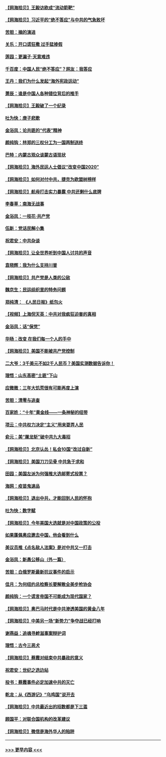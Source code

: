 #### [【网海拾贝】王毅访欧成“流动箭靶”](../pages/nsc993/n12383338.md?t=09061302) 
#### [【网海拾贝】习近平的“绝不答应”与中共的气急败坏](../pages/nsc993/n12382819.md?t=09061302) 
#### [苦胆：摘的演进](../pages/nsc993/n12382619.md?t=09061302) 
#### [关乐：开口谎狂撒 过手猛掺假](../pages/nsc993/n12382604.md?t=09061302) 
#### [莲园：更漏子‧天意难违](../pages/nsc993/n12382598.md?t=09061302) 
#### [千百度：中国人民“绝不答应”？网友：我答应](../pages/nsc993/n12382024.md?t=09061302) 
#### [王丹：我们为什么发起“海外宪政运动”](../pages/nsc993/n12380286.md?t=09061302) 
#### [萧辰：谁是中国人各种错位背后的推手](../pages/nsc993/n12379800.md?t=09061302) 
#### [【网海拾贝】王毅破了一个纪录](../pages/nsc993/n12379251.md?t=09061302) 
#### [吐为快：庚子悲歌](../pages/nsc993/n12378821.md?t=09061302) 
#### [金浴凤：论共匪的“代表”精神](../pages/nsc993/n12377546.md?t=09061302) 
#### [颜纯钩：林郑的三权分工为一国两制送终](../pages/nsc993/n12377306.md?t=09061302) 
#### [巴特：内蒙古观众谈蒙古语现状](../pages/nsc993/n12376923.md?t=09061302) 
#### [【网海拾贝】海外民运人士倡议“改变中国2020”](../pages/nsc993/n12376682.md?t=09061302) 
#### [【网海拾贝】如何对付中共，捷克为欧盟树榜样](../pages/nsc993/n12374209.md?t=09061302) 
#### [【网海拾贝】航母打击实力暴露 中共还剩什么底牌](../pages/nsc993/n12371825.md?t=09061302) 
#### [李春草：南海无战事](../pages/nsc993/n12371159.md?t=09061302) 
#### [金浴凤：一枝花·共产党](../pages/nsc993/n12368757.md?t=09061302) 
#### [伍新：党话民解小集](../pages/nsc993/n12366907.md?t=09061302) 
#### [祝君安：中共杂谈](../pages/nsc993/n12366076.md?t=09061302) 
#### [【网海拾贝】让全世界听到中国人讨共的声音](../pages/nsc993/n12365569.md?t=09061302) 
#### [袁晓辉：我为什么支持川普](../pages/nsc993/n12362670.md?t=09061302) 
#### [【网海拾贝】共产党是人类的公敌](../pages/nsc993/n12363182.md?t=09061302) 
#### [魏京生：民运组织里的特务问题](../pages/nsc993/n12363010.md?t=09061302) 
#### [郑纯清： 《人民日报》纸包火](../pages/nsc993/n12362706.md?t=09061302) 
#### [【视频】上海倪天英：中共对我疯狂迫害的真相](../pages/nsc993/n12356341.md?t=09061302) 
#### [金浴凤：话“保党”](../pages/nsc993/n12361867.md?t=09061302) 
#### [华旸：改变 在我们每一个人的手中](../pages/nsc993/n12361774.md?t=09061302) 
#### [【网海拾贝】美国不能被共产党控制](../pages/nsc993/n12360271.md?t=09061302) 
#### [二大爷：3千美元不如2千人民币？美国实测数据告诉你！](../pages/nsc993/n12358563.md?t=09061302) 
#### [理悟：山东高密“土匪”下山](../pages/nsc993/n12358535.md?t=09061302) 
#### [应微微：三年大饥荒很有可能再度上演](../pages/nsc993/n12358523.md?t=09061302) 
#### [苦胆：清零与追查](../pages/nsc993/n12358501.md?t=09061302) 
#### [百家姓：“十年”黄金线——一条神秘的纽带](../pages/nsc993/n12358319.md?t=09061302) 
#### [项云：中共权力决定“主义”用来耍弄人民](../pages/nsc993/n12358172.md?t=09061302) 
#### [俞元：美“屠龙斩”破中共九大毒招](../pages/nsc993/n12357822.md?t=09061302) 
#### [【网海拾贝】北京认怂！私会10国“改过自新”](../pages/nsc993/n12357784.md?t=09061302) 
#### [【网海拾贝】美国刀刀见骨 中共急于求和](../pages/nsc993/n12355511.md?t=09061302) 
#### [田园：美国左派为何强推大选邮寄式投票？](../pages/nsc993/n12352963.md?t=09061302) 
#### [海网：疫苗鬼速品](../pages/nsc993/n12354438.md?t=09061302) 
#### [【网海拾贝】退出中共，才能回到人民的怀抱](../pages/nsc993/n12352634.md?t=09061302) 
#### [吐为快：数字赋](../pages/nsc993/n12352317.md?t=09061302) 
#### [【网海拾贝】今年美国大选就是对中国政策的公投](../pages/nsc993/n12350973.md?t=09061302) 
#### [如果蓬佩奥应邀去中国，他会看到什么](../pages/nsc993/n12350945.md?t=09061302) 
#### [美议员推《点名敌人法案》是对中共又一打击](../pages/nsc993/n12350765.md?t=09061302) 
#### [金浴凤：新愚公移山（外一篇）](../pages/nsc993/n12350253.md?t=09061302) 
#### [苦胆：白俄罗斯最新抗议事件的启示](../pages/nsc993/n12349989.md?t=09061302) 
#### [佳月：为何纽约总检察长要解散全美步枪协会](../pages/nsc993/n12349939.md?t=09061302) 
#### [颜纯钩：一个谎言帝国不可能成为现代国家？](../pages/nsc993/n12349898.md?t=09061302) 
#### [【网海拾贝】奥巴马时代是中共渗透美国的黄金八年](../pages/nsc993/n12349284.md?t=09061302) 
#### [【网海拾贝】中美另一场“新势力”争夺战已经打响](../pages/nsc993/n12346998.md?t=09061302) 
#### [谢燕益：追魂寻衅滋事案辩护词](../pages/nsc993/n12346892.md?t=09061302) 
#### [理悟：古今三恶犬](../pages/nsc993/n12345190.md?t=09061302) 
#### [【网海拾贝】蔡霞对结束中共暴政的意义](../pages/nsc993/n12344263.md?t=09061302) 
#### [祝君安：世纪之选边站](../pages/nsc993/n12342382.md?t=09061302) 
#### [投书：蔡霞事件必定加速中共的灭亡](../pages/nsc993/n12341881.md?t=09061302) 
#### [乾龙：从《西游记》“乌鸡国”说开去](../pages/nsc993/n12341690.md?t=09061302) 
#### [【网海拾贝】中共最近出的招数都是下三滥](../pages/nsc993/n12341593.md?t=09061302) 
#### [顾国平：对联合国机构的改革建议](../pages/nsc993/n12339928.md?t=09061302) 
#### [【网海拾贝】微信是海外华人的陷阱](../pages/nsc993/n12338868.md?t=09061302) 

----
#### [ >>> 更早内容 <<< ](../indexes/nsc993-earlier.md)
